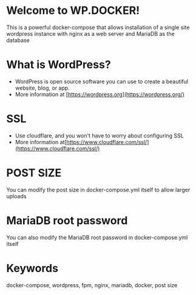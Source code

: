 # Welcome to WP.DOCKER!

This is a powerful docker-compose that allows installation of a single site wordpress instance with nginx as a web server and MariaDB as the database

# What is WordPress?

-   WordPress is open source software you can use to create a beautiful website, blog, or app.
-   More information at  [https://wordpress.org](https://wordpress.org/)

# SSL

-   Use cloudflare, and you won't have to worry about configuring SSL
-   More information at[https://www.cloudflare.com/ssl/](https://www.cloudflare.com/ssl/)
# POST SIZE
You can modify the post size in docker-compose.yml itself to allow larger uploads

# MariaDB root password
You can also modify the MariaDB root password in docker-compose.yml itself 

# Keywords
docker-compose, wordpress, fpm, nginx, mariadb, docker, post size
